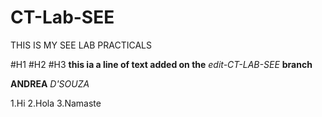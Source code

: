 # CT-Lab-SEE
THIS IS MY SEE LAB PRACTICALS

#H1
#H2
#H3
**this ia a line of text added on the** 
*edit-CT-LAB-SEE*
**branch**

**ANDREA**
*D'SOUZA*

1.Hi
2.Hola
3.Namaste
